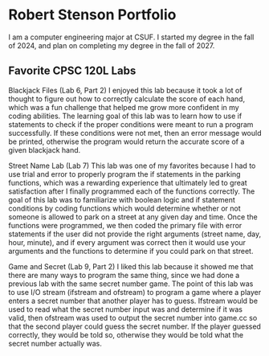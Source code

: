 
# Robert Stenson Portfolio

I am a computer engineering major at CSUF. I started my degree in the fall of 2024, and plan on completing my degree in the fall of 2027.

## Favorite CPSC 120L Labs

Blackjack Files (Lab 6, Part 2)
I enjoyed this lab because it took a lot of thought to figure out how to correctly calculate the score of each hand, which was a fun challenge that helped me grow more confident in my coding abilities. The learning goal of this lab was to learn how to use if statements to check if the proper conditions were meant to run a program successfully. If these conditions were not met, then an error message would be printed, otherwise the program would return the accurate score of a given blackjack hand.

Street Name Lab (Lab 7)
This lab was one of my favorites because I had to use trial and error to properly program the if statements in the parking functions, which was a rewarding experience that ultimately led to great satisfaction after I finally programmed each of the functions correctly. The goal of this lab was to familiarize with boolean logic and if statement conditions by coding functions which would determine whether or not someone is allowed to park on a street at any given day and time. Once the functions were programmed, we then coded the primary file with error statements if the user did not provide the right arguments (street name, day, hour, minute), and if every argument was correct then it would use your arguments and the functions to determine if you could park on that street.

Game and Secret (Lab 9, Part 2)
I liked this lab because it showed me that there are many ways to program the same thing, since we had done a previous lab with the same secret number game. The point of this lab was to use I/O stream (ifstream and ofstream) to program a game where a player enters a secret number that another player has to guess. Ifstream would be used to read what the secret number input was and determine if it was valid, then ofstream was used to output the secret number into game.cc so that the second player could guess the secret number. If the player guessed correctly, they would be told so, otherwise they would be told what the secret number actually was.